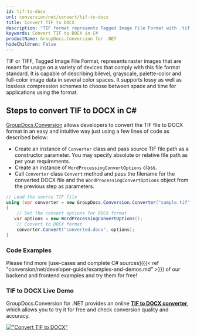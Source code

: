 ```yaml
---
id: tif-to-docx
url: conversion/net/convert/tif-to-docx
title: Convert TIF to DOCX
description: "TIF format represents Tagged Image File Format with .tif extension. Learn how to convert TIF to DOCX file programmatically in C# language using GroupDocs.Conversion for .NET library."
keywords: Convert TIF to DOCX in C#
productName: GroupDocs.Conversion for .NET
hideChildren: False
---
```


TIF or TIFF, Tagged Image File Format, represents raster images that are meant for usage on a variety of devices that comply with this file format standard. It is capable of describing bilevel, grayscale, palette-color and full-color image data in several color spaces. It supports lossy as well as lossless compression schemes to choose between space and time for applications using the format.

## Steps to convert TIF to DOCX in C#

[GroupDocs.Conversion](https://products.groupdocs.com/conversion/net) allows developers to convert the TIF file to DOCX format in an easy and intuitive way just using a few lines of code as described below:

* Create an instance of `Converter` class and pass source TIF file path as a constructor parameter. You may specify absolute or relative file path as per your requirements. 
* Create an instance of `WordProcessingConvertOptions` class.
* Call `Converter` class `Convert` method and pass the filename for the converted DOCX file and the `WordProcessingConvertOptions` object from the previous step as parameters.

```csharp
// Load the source TIF file
using (var converter = new GroupDocs.Conversion.Converter("sample.tif"))
{
    // Set the convert options for DOCX format
   var options = new WordProcessingConvertOptions();
    // Convert to DOCX format
    converter.Convert("converted.docx", options);
}
```

### Code Examples

Please find more [use-cases and complete C# sources]({{< ref "conversion/net/developer-guide/examples-and-demos.md" >}}) of our backend and frontend examples and try them for free!

### TIF to DOCX Live Demo

GroupDocs.Conversion for .NET provides an online [**TIF to DOCX converter**](https://products.groupdocs.app/conversion/tif-to-docx), which allows you to try it for free and check conversion quality and accuracy.

[!["Convert TIF to DOCX"](conversion/net/images/convert-to-docx/convert-tif-to-docx.png)](https://products.groupdocs.app/conversion/tif-to-docx)